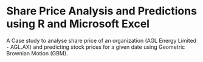 # Share Price Analysis and Predictions using R and Microsoft Excel

A Case study to analyse share price of an organization (AGL Energy Limited - AGL.AX) and predicting stock prices for a given date using Geometric Brownian Motion (GBM).
